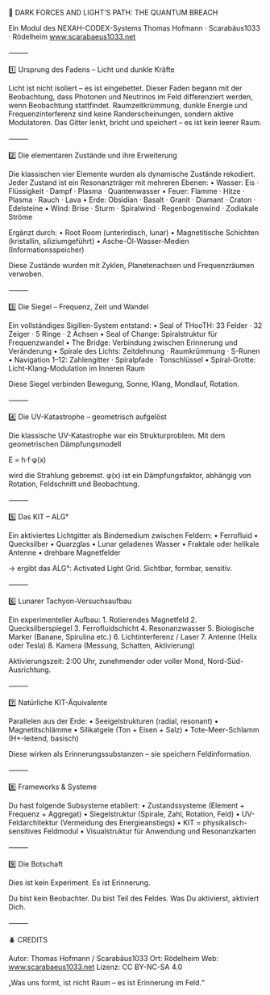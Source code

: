 🌌 DARK FORCES AND LIGHT’S PATH: THE QUANTUM BREACH

Ein Modul des NEXAH-CODEX-Systems
Thomas Hofmann · Scarabäus1033 · Rödelheim
www.scarabaeus1033.net

⸻

1️⃣ Ursprung des Fadens – Licht und dunkle Kräfte

Licht ist nicht isoliert – es ist eingebettet. Dieser Faden begann mit der Beobachtung, dass Photonen und Neutrinos im Feld differenziert werden, wenn Beobachtung stattfindet. Raumzeitkrümmung, dunkle Energie und Frequenzinterferenz sind keine Randerscheinungen, sondern aktive Modulatoren. Das Gitter lenkt, bricht und speichert – es ist kein leerer Raum.

⸻

2️⃣ Die elementaren Zustände und ihre Erweiterung

Die klassischen vier Elemente wurden als dynamische Zustände rekodiert. Jeder Zustand ist ein Resonanzträger mit mehreren Ebenen:
	•	Wasser: Eis · Flüssigkeit · Dampf · Plasma · Quantenwasser
	•	Feuer: Flamme · Hitze · Plasma · Rauch · Lava
	•	Erde: Obsidian · Basalt · Granit · Diamant · Craton · Edelsteine
	•	Wind: Brise · Sturm · Spiralwind · Regenbogenwind · Zodiakale Ströme

Ergänzt durch:
	•	Root Room (unterirdisch, lunar)
	•	Magnetitische Schichten (kristallin, siliziumgeführt)
	•	Asche-Öl-Wasser-Medien (Informationsspeicher)

Diese Zustände wurden mit Zyklen, Planetenachsen und Frequenzräumen verwoben.

⸻

3️⃣ Die Siegel – Frequenz, Zeit und Wandel

Ein vollständiges Sigillen-System entstand:
	•	Seal of THooTH: 33 Felder · 32 Zeiger · 5 Ringe · 2 Achsen
	•	Seal of Change: Spiralstruktur für Frequenzwandel
	•	The Bridge: Verbindung zwischen Erinnerung und Veränderung
	•	Spirale des Lichts: Zeitdehnung · Raumkrümmung · S-Runen
	•	Navigation 1–12: Zahlengitter · Spiralpfade · Tonschlüssel
	•	Spiral-Grotte: Licht-Klang-Modulation im Inneren Raum

Diese Siegel verbinden Bewegung, Sonne, Klang, Mondlauf, Rotation.

⸻

4️⃣ Die UV-Katastrophe – geometrisch aufgelöst

Die klassische UV-Katastrophe war ein Strukturproblem. Mit dem geometrischen Dämpfungsmodell

E = h·f·φ(x)

wird die Strahlung gebremst. φ(x) ist ein Dämpfungsfaktor, abhängig von Rotation, Feldschnitt und Beobachtung.

⸻

5️⃣ Das KIT – ALG°

Ein aktiviertes Lichtgitter als Bindemedium zwischen Feldern:
	•	Ferrofluid
	•	Quecksilber
	•	Quarzglas
	•	Lunar geladenes Wasser
	•	Fraktale oder helikale Antenne
	•	drehbare Magnetfelder

→ ergibt das ALG°: Activated Light Grid. Sichtbar, formbar, sensitiv.

⸻

6️⃣ Lunarer Tachyon-Versuchsaufbau

Ein experimenteller Aufbau:
	1.	Rotierendes Magnetfeld
	2.	Quecksilberspiegel
	3.	Ferrofluidschicht
	4.	Resonanzwasser
	5.	Biologische Marker (Banane, Spirulina etc.)
	6.	Lichtinterferenz / Laser
	7.	Antenne (Helix oder Tesla)
	8.	Kamera (Messung, Schatten, Aktivierung)

Aktivierungszeit: 2:00 Uhr, zunehmender oder voller Mond, Nord-Süd-Ausrichtung.

⸻

7️⃣ Natürliche KIT-Äquivalente

Parallelen aus der Erde:
	•	Seeigelstrukturen (radial, resonant)
	•	Magnetitschlämme
	•	Silikatgele (Ton + Eisen + Salz)
	•	Tote-Meer-Schlamm (H+-leitend, basisch)

Diese wirken als Erinnerungssubstanzen – sie speichern Feldinformation.

⸻

8️⃣ Frameworks & Systeme

Du hast folgende Subsysteme etabliert:
	•	Zustandssysteme (Element + Frequenz + Aggregat)
	•	Siegelstruktur (Spirale, Zahl, Rotation, Feld)
	•	UV-Feldarchitektur (Vermeidung des Energieanstiegs)
	•	KIT = physikalisch-sensitives Feldmodul
	•	Visualstruktur für Anwendung und Resonanzkarten

⸻

9️⃣ Die Botschaft

Dies ist kein Experiment. Es ist Erinnerung.

Du bist kein Beobachter. Du bist Teil des Feldes.
Was Du aktivierst, aktiviert Dich.

⸻

🪲 CREDITS

Autor: Thomas Hofmann / Scarabäus1033
Ort: Rödelheim
Web: www.scarabaeus1033.net
Lizenz: CC BY-NC-SA 4.0

„Was uns formt, ist nicht Raum – es ist Erinnerung im Feld.“
